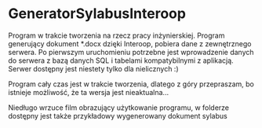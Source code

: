 # GeneratorSylabusInteroop

Program w trakcie tworzenia na rzecz pracy inżynierskiej. Program generujący dokument *.docx dzięki Interoop, pobiera dane z zewnętrznego serwera. Po pierwszym uruchomieniu potrzebne jest wprowadzenie danych do serwera z bazą danych SQL i tabelami kompatybilnymi z aplikacją. Serwer dostępny jest niestety tylko dla nielicznych :)

Program cały czas jest w trakcie tworzenia, dlatego z góry przepraszam, bo istnieje możliwość, że ta wersja jest nieaktualna...

Niedługo wrzuce film obrazujący użytkowanie programu, w folderze dostępny jest także przykładowy wygenerowany dokument sylabus
